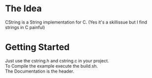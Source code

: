 # The Idea
CString is a String implementation for C. (Yes it's a skillissue but I find strings in C painful)

# Getting Started
Just use the cstring.h and cstring.c in your project.</br>
To Compile the example execute the build.sh.</br>
The Documentation is the header.
